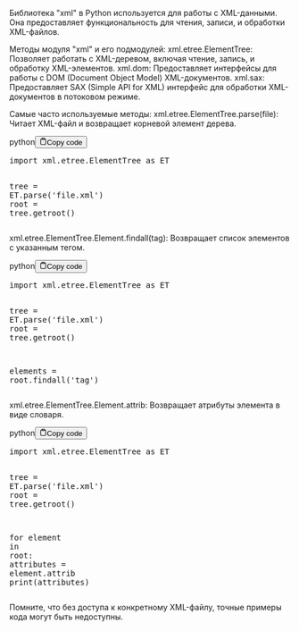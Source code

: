 <p>Библиотека "xml" в Python используется для работы с XML-данными.
Она предоставляет функциональность для чтения, записи, и обработки XML-файлов.</p>
<p>Методы модуля "xml" и его подмодулей:
xml.etree.ElementTree: Позволяет работать с XML-деревом, включая чтение, запись, и обработку XML-элементов.
xml.dom: Предоставляет интерфейсы для работы с DOM (Document Object Model) XML-документов.
xml.sax: Предоставляет SAX (Simple API for XML) интерфейс для обработки XML-документов в потоковом режиме.</p>
<p>Самые часто используемые методы:
xml.etree.ElementTree.parse(file): Читает XML-файл и возвращает корневой элемент дерева.</p>
<div class="code-element"><div class="lang-line"><text>python</text><button class="copy-button" id="code59b" onclick="copyCode(code59, code59b)"><svg stroke="currentColor" fill="none" stroke-width="2" viewBox="0 0 24 24" stroke-linecap="round" stroke-linejoin="round" class="h-4 w-4" height="1em" width="1em" xmlns="http://www.w3.org/2000/svg"><path d="M16 4h2a2 2 0 0 1 2 2v14a2 2 0 0 1-2 2H6a2 2 0 0 1-2-2V6a2 2 0 0 1 2-2h2"></path><rect x="8" y="2" width="8" height="4" rx="1" ry="1"></rect></svg><text>Copy code</text></button></div><div class="code" id="code59"><div class="highlight"><pre><span></span><span class="kn">import</span> <span class="nn">xml.etree.ElementTree</span> <span class="k">as</span> <span class="nn">ET</span>

<span class="n">tree</span> <span class="o">=</span> <span class="n">ET</span><span class="o">.</span><span class="n">parse</span><span class="p">(</span><span class="s1">&#39;file.xml&#39;</span><span class="p">)</span>
<span class="n">root</span> <span class="o">=</span> <span class="n">tree</span><span class="o">.</span><span class="n">getroot</span><span class="p">()</span>
</pre></div></div></div>

<p>xml.etree.ElementTree.Element.findall(tag): Возвращает список элементов с указанным тегом.</p>
<div class="code-element"><div class="lang-line"><text>python</text><button class="copy-button" id="code60b" onclick="copyCode(code60, code60b)"><svg stroke="currentColor" fill="none" stroke-width="2" viewBox="0 0 24 24" stroke-linecap="round" stroke-linejoin="round" class="h-4 w-4" height="1em" width="1em" xmlns="http://www.w3.org/2000/svg"><path d="M16 4h2a2 2 0 0 1 2 2v14a2 2 0 0 1-2 2H6a2 2 0 0 1-2-2V6a2 2 0 0 1 2-2h2"></path><rect x="8" y="2" width="8" height="4" rx="1" ry="1"></rect></svg><text>Copy code</text></button></div><div class="code" id="code60"><div class="highlight"><pre><span></span><span class="kn">import</span> <span class="nn">xml.etree.ElementTree</span> <span class="k">as</span> <span class="nn">ET</span>

<span class="n">tree</span> <span class="o">=</span> <span class="n">ET</span><span class="o">.</span><span class="n">parse</span><span class="p">(</span><span class="s1">&#39;file.xml&#39;</span><span class="p">)</span>
<span class="n">root</span> <span class="o">=</span> <span class="n">tree</span><span class="o">.</span><span class="n">getroot</span><span class="p">()</span>

<span class="n">elements</span> <span class="o">=</span> <span class="n">root</span><span class="o">.</span><span class="n">findall</span><span class="p">(</span><span class="s1">&#39;tag&#39;</span><span class="p">)</span>
</pre></div></div></div>

<p>xml.etree.ElementTree.Element.attrib: Возвращает атрибуты элемента в виде словаря.</p>
<div class="code-element"><div class="lang-line"><text>python</text><button class="copy-button" id="code61b" onclick="copyCode(code61, code61b)"><svg stroke="currentColor" fill="none" stroke-width="2" viewBox="0 0 24 24" stroke-linecap="round" stroke-linejoin="round" class="h-4 w-4" height="1em" width="1em" xmlns="http://www.w3.org/2000/svg"><path d="M16 4h2a2 2 0 0 1 2 2v14a2 2 0 0 1-2 2H6a2 2 0 0 1-2-2V6a2 2 0 0 1 2-2h2"></path><rect x="8" y="2" width="8" height="4" rx="1" ry="1"></rect></svg><text>Copy code</text></button></div><div class="code" id="code61"><div class="highlight"><pre><span></span><span class="kn">import</span> <span class="nn">xml.etree.ElementTree</span> <span class="k">as</span> <span class="nn">ET</span>

<span class="n">tree</span> <span class="o">=</span> <span class="n">ET</span><span class="o">.</span><span class="n">parse</span><span class="p">(</span><span class="s1">&#39;file.xml&#39;</span><span class="p">)</span>
<span class="n">root</span> <span class="o">=</span> <span class="n">tree</span><span class="o">.</span><span class="n">getroot</span><span class="p">()</span>

<span class="k">for</span> <span class="n">element</span> <span class="ow">in</span> <span class="n">root</span><span class="p">:</span>
    <span class="n">attributes</span> <span class="o">=</span> <span class="n">element</span><span class="o">.</span><span class="n">attrib</span>
    <span class="nb">print</span><span class="p">(</span><span class="n">attributes</span><span class="p">)</span>
</pre></div></div></div>

<p>Помните, что без доступа к конкретному XML-файлу, точные примеры кода могут быть недоступны.</p>